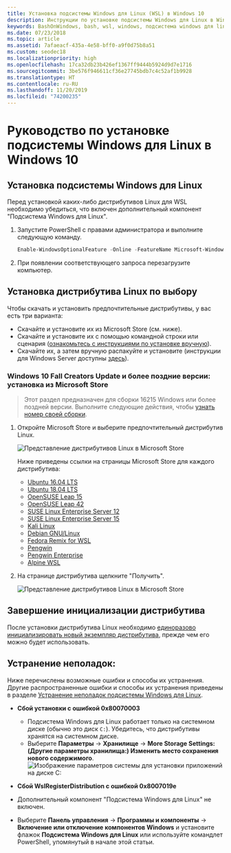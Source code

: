 ```yaml
---
title: Установка подсистемы Windows для Linux (WSL) в Windows 10
description: Инструкции по установке подсистемы Windows для Linux в Windows 10.
keywords: BashOnWindows, bash, wsl, windows, подсистема windows для linux, windowssubsystem, ubuntu, debian, suse, windows 10, установка
ms.date: 07/23/2018
ms.topic: article
ms.assetid: 7afaeacf-435a-4e58-bff0-a9f0d75b8a51
ms.custom: seodec18
ms.localizationpriority: high
ms.openlocfilehash: 17ca32db23b426ef1367ff9444b5924d9d7e1716
ms.sourcegitcommit: 3be576f946611cf36e27745bdb7c4c52af1b9928
ms.translationtype: HT
ms.contentlocale: ru-RU
ms.lasthandoff: 11/20/2019
ms.locfileid: "74200235"
---
```

# <a name="windows-subsystem-for-linux-installation-guide-for-windows-10"></a>Руководство по установке подсистемы Windows для Linux в Windows 10

## <a name="install-the-windows-subsystem-for-linux"></a>Установка подсистемы Windows для Linux

Перед установкой каких-либо дистрибутивов Linux для WSL необходимо убедиться, что включен дополнительный компонент "Подсистема Windows для Linux".

1. Запустите PowerShell с правами администратора и выполните следующую команду.
    ```powershell
    Enable-WindowsOptionalFeature -Online -FeatureName Microsoft-Windows-Subsystem-Linux
    ```

2. При появлении соответствующего запроса перезагрузите компьютер.

## <a name="install-your-linux-distribution-of-choice"></a>Установка дистрибутива Linux по выбору
Чтобы скачать и установить предпочтительные дистрибутивы, у вас есть три варианта:
* Скачайте и установите их из Microsoft Store (см. ниже).
* Скачайте и установите их с помощью командной строки или сценария ([ознакомьтесь с инструкциями по установке вручную](install-manual.md)).
* Скачайте их, а затем вручную распакуйте и установите (инструкции для Windows Server доступны [здесь](install-on-server.md)).

### <a name="windows-10-fall-creators-update-and-later-install-from-the-microsoft-store"></a>Windows 10 Fall Creators Update и более поздние версии: установка из Microsoft Store

> Этот раздел предназначен для сборки 16215 Windows или более поздней версии.  Выполните следующие действия, чтобы [узнать номер своей сборки](troubleshooting.md#check-your-build-number). 

1. Откройте Microsoft Store и выберите предпочтительный дистрибутив Linux.

    ![Представление дистрибутивов Linux в Microsoft Store](media/store.png)

    Ниже приведены ссылки на страницы Microsoft Store для каждого дистрибутива:

    * [Ubuntu 16.04 LTS](https://www.microsoft.com/store/apps/9pjn388hp8c9)
    * [Ubuntu 18.04 LTS](https://www.microsoft.com/store/apps/9N9TNGVNDL3Q)
    * [OpenSUSE Leap 15](https://www.microsoft.com/store/apps/9n1tb6fpvj8c)
    * [OpenSUSE Leap 42](https://www.microsoft.com/store/apps/9njvjts82tjx)
    * [SUSE Linux Enterprise Server 12](https://www.microsoft.com/store/apps/9p32mwbh6cns)
    * [SUSE Linux Enterprise Server 15](https://www.microsoft.com/store/apps/9pmw35d7fnlx)
    * [Kali Linux](https://www.microsoft.com/store/apps/9PKR34TNCV07)
    * [Debian GNU/Linux](https://www.microsoft.com/store/apps/9MSVKQC78PK6)
    * [Fedora Remix for WSL](https://www.microsoft.com/store/apps/9n6gdm4k2hnc)
    * [Pengwin](https://www.microsoft.com/store/apps/9NV1GV1PXZ6P)
    * [Pengwin Enterprise](https://www.microsoft.com/store/apps/9N8LP0X93VCP)
    * [Alpine WSL](https://www.microsoft.com/store/apps/9p804crf0395)

1. На странице дистрибутива щелкните "Получить".

    ![Представление дистрибутивов Linux в Microsoft Store](media/UbuntuStore.png)

## <a name="complete-initialization-of-your-distro"></a>Завершение инициализации дистрибутива
После установки дистрибутива Linux необходимо [единоразово инициализировать новый экземпляр дистрибутива](initialize-distro.md), прежде чем его можно будет использовать.

## <a name="troubleshooting"></a>Устранение неполадок: 

Ниже перечислены возможные ошибки и способы их устранения. Другие распространенные ошибки и способы их устранения приведены в разделе [Устранение неполадок подсистемы Windows для Linux](troubleshooting.md).

* **Сбой установки с ошибкой 0x80070003**
    * Подсистема Windows для Linux работает только на системном диске (обычно это диск `C:`). Убедитесь, что дистрибутивы хранятся на системном диске.  
    * Выберите **Параметры** -> **Хранилище** -> **More Storage Settings: (Другие параметры хранилища:) Изменить место сохранения нового содержимого**.
    ![Изображение параметров системы для установки приложений на диске C:](media/AppStorage.png)
    
    
 * **Сбой WslRegisterDistribution с ошибкой 0x8007019e**   
  * Дополнительный компонент "Подсистема Windows для Linux" не включен. 
   * Выберите **Панель управления** -> **Программы и компоненты** -> **Включение или отключение компонентов Windows** и установите флажок **Подсистема Windows для Linux** или используйте командлет PowerShell, упомянутый в начале этой статьи.
